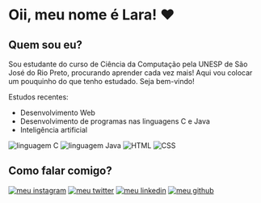 # Oii, meu nome é Lara! ❤️
## Quem sou eu?
Sou estudante do curso de Ciência da Computação pela UNESP de São José do Rio Preto, procurando aprender cada vez mais! Aqui vou colocar um pouquinho do que tenho estudado. Seja bem-vindo!


Estudos recentes:
* Desenvolvimento Web
* Desenvolvimento de programas nas linguagens C e Java
* Inteligência artificial
  
![linguagem C](https://img.shields.io/badge/C-00599C?style=for-the-badge&logo=c&logoColor=white)
![linguagem Java](https://img.shields.io/badge/Java-ED8B00?style=for-the-badge&logo=java&logoColor=white)
![HTML](https://img.shields.io/badge/HTML5-E34F26?style=for-the-badge&logo=html5&logoColor=white)
![CSS](https://img.shields.io/badge/CSS3-1572B6?style=for-the-badge&logo=css3&logoColor=white)

## Como falar comigo?
[![meu instagram](https://img.shields.io/badge/Instagram-E4405F?style=for-the-badge&logo=instagram&logoColor=white)](https://www.instagram.com/laracesquinistopa/)
[![meu twitter](https://img.shields.io/badge/Twitter-1DA1F2?style=for-the-badge&logo=twitter&logoColor=white)](https://twitter.com/laracesquini)
[![meu linkedin](https://img.shields.io/badge/LinkedIn-0077B5?style=for-the-badge&logo=linkedin&logoColor=white)](https://www.linkedin.com/in/lara-cesquini-050848253/)
[![meu github](https://img.shields.io/badge/GitHub-100000?style=for-the-badge&logo=github&logoColor=white)](https://github.com/laracesquini)
